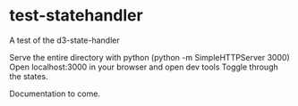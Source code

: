 # test-statehandler
A test of the d3-state-handler


Serve the entire directory with python (python -m SimpleHTTPServer 3000)
Open localhost:3000 in your browser and open dev tools
Toggle through the states.

Documentation to come.
